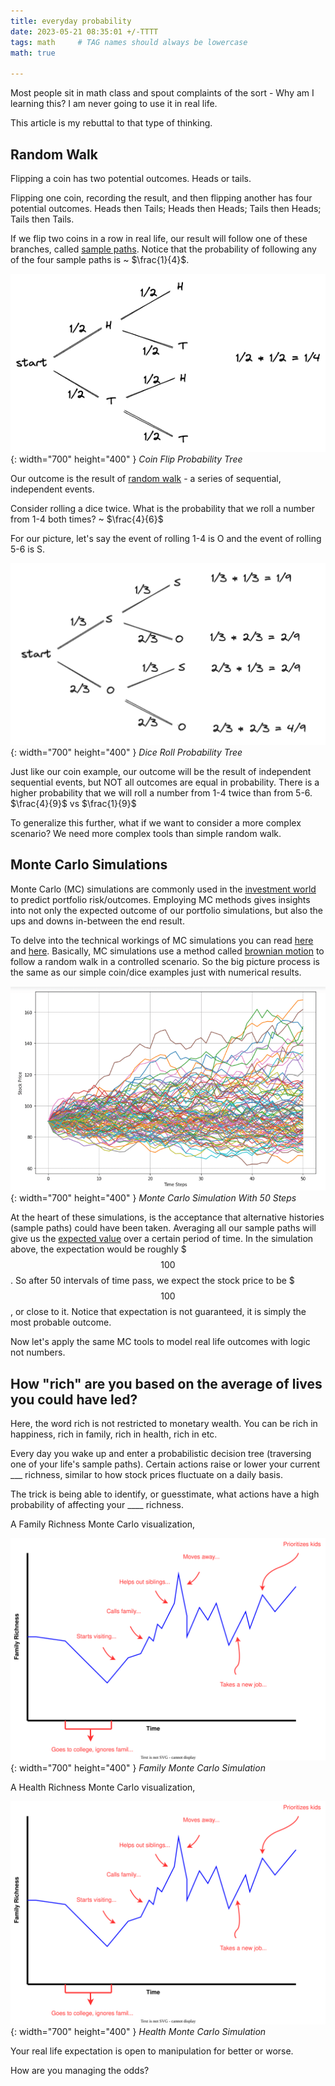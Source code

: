 ```yaml
---
title: everyday probability
date: 2023-05-21 08:35:01 +/-TTTT
tags: math     # TAG names should always be lowercase
math: true

---
```


Most people sit in math class and spout complaints of the sort - Why am I learning this? I am never going to use it in real life.

This article is my rebuttal to that type of thinking.

## Random Walk

Flipping a coin has two potential outcomes. Heads or tails. 

Flipping one coin, recording the result, and then flipping another has four potential outcomes. Heads then Tails; Heads then Heads; Tails then Heads; Tails then Tails.

If we flip two coins in a row in real life, our result will follow one of these branches, called [sample paths](https://math.stackexchange.com/questions/1472068/what-is-a-sample-path-of-a-stochastic-process). Notice that the probability of following any of the four sample paths is ~ $\frac{1}{4}$.

![Coin Flip](/assets/img/probabalistic-lens/coinflip.png){: width="700" height="400" }
_Coin Flip Probability Tree_

Our outcome is the result of [random walk](https://en.wikipedia.org/wiki/Random_walk) - a series of sequential, independent events. 

Consider rolling a dice twice. What is the probability that we roll a number from 1-4 both times? ~ $\frac{4}{6}$

For our picture, let's say the event of rolling 1-4 is O and the event of rolling 5-6 is S.

![Dice Roll](/assets/img/probabalistic-lens/diceroll.png){: width="700" height="400" }
_Dice Roll Probability Tree_

Just like our coin example, our outcome will be the result of independent sequential events, but NOT all outcomes are equal in probability. There is a higher probability that we will roll a number from 1-4 twice than from 5-6. $\frac{4}{9}$ vs $\frac{1}{9}$

To generalize this further, what if we want to consider a more complex scenario? We need more complex tools than simple random walk.

## Monte Carlo Simulations

Monte Carlo (MC) simulations are commonly used in the [investment world](https://www.investopedia.com/terms/m/montecarlosimulation.asp) to predict portfolio risk/outcomes. Employing MC methods gives insights into not only the expected outcome of our portfolio simulations, but also the ups and downs in-between the end result.

To delve into the technical workings of MC simulations you can read [here](https://math.stackexchange.com/questions/1472068/what-is-a-sample-path-of-a-stochastic-process) and [here](https://nicobesser.medium.com/brownian-motion-and-monte-carlo-simulation-of-daily-stock-price-eb86cd3c236f). Basically, MC simulations use a method called [brownian motion](https://en.wikipedia.org/wiki/Brownian_motion) to follow a random walk in a controlled scenario. So the big picture process is the same as our simple coin/dice examples just with numerical results.

![MonteCarlo](/assets/img/probabalistic-lens/montecarlo.png){: width="700" height="400" }
_Monte Carlo Simulation With 50 Steps_

At the heart of these simulations, is the acceptance that alternative histories (sample paths) could have been taken. Averaging all our sample paths will give us the [expected value](https://en.wikipedia.org/wiki/Expected_value) over a certain period of time. In the simulation above, the expectation would be roughly $$$100$$. So after 50 intervals of time pass, we expect the stock price to be $$$100$$, or close to it. Notice that expectation is not guaranteed, it is simply the most probable outcome.

Now let's apply the same MC tools to model real life outcomes with logic not numbers. 

## How "rich" are you based on the average of lives you could have led?

Here, the word rich is not restricted to monetary wealth. You can be rich in happiness, rich in family, rich in health, rich in etc.

Every day you wake up and enter a probabilistic decision tree (traversing one of your life's sample paths). Certain actions raise or lower your current ___ richness, similar to how stock prices fluctuate on a daily basis. 

The trick is being able to identify, or guesstimate, what actions have a high probability of affecting your ____ richness.

A Family Richness Monte Carlo visualization,

![FamilyMonteCarlo](/assets/img/probabalistic-lens/familymontecarlo.svg){: width="700" height="400" }
_Family Monte Carlo Simulation_

A Health Richness Monte Carlo visualization,

![HealthMonteCarlo](/assets/img/probabalistic-lens/familymontecarlo.svg){: width="700" height="400" }
_Health Monte Carlo Simulation_

Your real life expectation is open to manipulation for better or worse. 

How are you managing the odds?